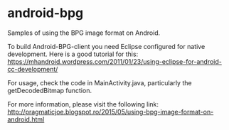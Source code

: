 # android-bpg
Samples of using the BPG image format on Android.

To build Android-BPG-client you need Eclipse configured for native development. Here is a good tutorial for this:  https://mhandroid.wordpress.com/2011/01/23/using-eclipse-for-android-cc-development/

For usage, check the code in MainActivity.java, particularly the getDecodedBitmap function.

For more information, please visit the following link:
http://pragmaticjoe.blogspot.ro/2015/05/using-bpg-image-format-on-android.html
